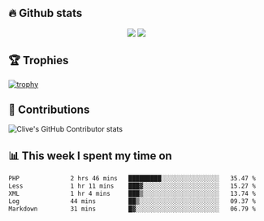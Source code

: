 ## &#128293; Github stats

<!-- GitHub Readme Streak Stats - https://github.com/DenverCoder1/github-readme-streak-stats -->
<p align="center">

<picture>
  <source 
    srcset="https://github-readme-stats.vercel.app/api?username=clivewalkden&count_private=true&show_icons=true&theme=darcula"
    media="(prefers-color-scheme: dark)"
  />
  <source
    srcset="https://github-readme-stats.vercel.app/api?username=clivewalkden&count_private=true&show_icons=true&theme=calm"
    media="(prefers-color-scheme: light), (prefers-color-scheme: no-preference)"
  />
  <img src="https://github-readme-stats.vercel.app/api?username=clivewalkden&count_private=true&show_icons=true&theme=darcula" />
</picture>

<a href="https://git.io/streak-stats" target="_blank">
  <img src="http://github-readme-streak-stats.herokuapp.com?user=clivewalkden&theme=darcula&date_format=j%20M%5B%20Y%5D" />
</a>

</p>

## &#127942; Trophies
[![trophy](https://github-profile-trophy.vercel.app/?username=clivewalkden&theme=onedark)](https://github.com/clivewalkden/github-profile-trophy)

## &#129309; Contributions
![Clive's GitHub Contributor stats](https://github-contributor-stats.vercel.app/api?username=clivewalkden)

## &#128202; This week I spent my time on
<!--START_SECTION:waka-->

```txt
PHP              2 hrs 46 mins   █████████░░░░░░░░░░░░░░░░   35.47 %
Less             1 hr 11 mins    ███▓░░░░░░░░░░░░░░░░░░░░░   15.27 %
XML              1 hr 4 mins     ███▒░░░░░░░░░░░░░░░░░░░░░   13.74 %
Log              44 mins         ██▒░░░░░░░░░░░░░░░░░░░░░░   09.37 %
Markdown         31 mins         █▓░░░░░░░░░░░░░░░░░░░░░░░   06.79 %
```

<!--END_SECTION:waka-->
